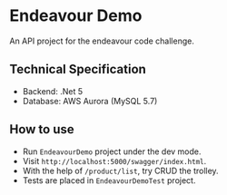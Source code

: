 ﻿# Endeavour Demo

An API project for the endeavour code challenge.

## Technical Specification

- Backend: .Net 5
- Database: AWS Aurora (MySQL 5.7)

## How to use

- Run `EndeavourDemo` project under the dev mode.
- Visit `http://localhost:5000/swagger/index.html`.
- With the help of `​/product​/list`, try CRUD the trolley.
- Tests are placed in `EndeavourDemoTest` project.